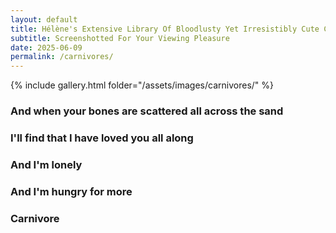 ```yaml
---
layout: default
title: Hélène's Extensive Library Of Bloodlusty Yet Irresistibly Cute Carnivore Pictures
subtitle: Screenshotted For Your Viewing Pleasure
date: 2025-06-09
permalink: /carnivores/
---
```



{% include gallery.html folder="/assets/images/carnivores/" %}

<h3>And when your bones are scattered all across the sand</h3>
<h3>I'll find that I have loved you all along</h3>
<h3>And I'm lonely</h3>
<h3>And I'm hungry for more</h3>
<h3>Carnivore</h3>